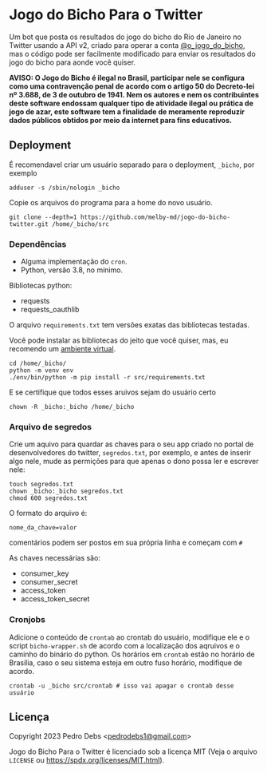 # Jogo do Bicho Para o Twitter

Um bot que posta os resultados do jogo do bicho do Rio de Janeiro no Twitter
usando a API v2, criado para operar a conta 
[@o\_jogo\_do\_bicho](https://twitter.com/o_jogo_do_bicho), mas o código pode
ser facilmente modificado para enviar os resultados do jogo do bicho para aonde
você quiser.

**AVISO: O Jogo do Bicho é ilegal no Brasil, participar nele se configura como
uma contravenção penal de acordo com o artigo 50 do Decreto-lei nº 3.688, de 3
de outubro de 1941. Nem os autores e nem os contribuintes deste software
endossam qualquer tipo de atividade ilegal ou prática de jogo de azar, este
software tem a finalidade de meramente reproduzir dados públicos obtidos por
meio da internet para fins educativos.**

## Deployment

É recomendavel criar um usuário separado para o deployment, `_bicho`, por
exemplo

    adduser -s /sbin/nologin _bicho

Copie os arquivos do programa para a home do novo usuário.

    git clone --depth=1 https://github.com/melby-md/jogo-do-bicho-twitter.git /home/_bicho/src

### Dependências

* Alguma implementação do `cron`.
* Python, versão 3.8, no mínimo.

Bibliotecas python:

* requests
* requests\_oauthlib

O arquivo `requirements.txt` tem versões exatas das bibliotecas testadas.

Você pode instalar as bibliotecas do jeito que você quiser, mas, eu recomendo
um [ambiente virtual](https://docs.python.org/3/library/venv.html).

    cd /home/_bicho/
    python -m venv env
    ./env/bin/python -m pip install -r src/requirements.txt

E se certifique que todos esses aruivos sejam do usuário certo

    chown -R _bicho:_bicho /home/_bicho

### Arquivo de segredos

Crie um aquivo para quardar as chaves para o seu app criado no portal de
desenvolvedores do twitter, `segredos.txt`, por exemplo, e antes de inserir algo
nele, mude as permições para que apenas o dono possa ler e escrever nele:

    touch segredos.txt
    chown _bicho:_bicho segredos.txt
    chmod 600 segredos.txt

O formato do arquivo é:

    nome_da_chave=valor

comentários podem ser postos em sua própria linha e começam com `#`

As chaves necessárias são:

* consumer\_key
* consumer\_secret
* access\_token
* access\_token\_secret

### Cronjobs

Adicione o conteúdo de `crontab` ao crontab do usuário, modifique ele e o script
`bicho-wrapper.sh` de acordo com a localização dos aqruivos e o caminho do
binário do python. Os horários em `crontab` estão no horário de Brasília, caso o
seu sistema esteja em outro fuso horário, modifique de acordo.

    crontab -u _bicho src/crontab # isso vai apagar o crontab desse usuário

## Licença

Copyright 2023 Pedro Debs &lt;<pedrodebs1@gmail.com>&gt;

Jogo do Bicho Para o Twitter é licenciado sob a licença MIT (Veja o
arquivo `LICENSE` ou <https://spdx.org/licenses/MIT.html>).

